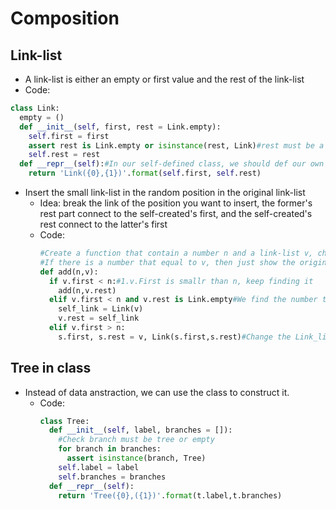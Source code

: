 # Composition
## Link-list
* A link-list is either an empty or first value and the rest of the link-list
 * Code:
  ``` python
  class Link:
    empty = ()
    def __init__(self, first, rest = Link.empty):
      self.first = first
      assert rest is Link.empty or isinstance(rest, Link)#rest must be a link-list or empty
      self.rest = rest
    def __repr__(self):#In our self-defined class, we should def our own function to let python interpreter know how to represent it.
      return 'Link({0},{1})'.format(self.first, self.rest)
  ```
* Insert the small link-list in the random position in the original link-list
  * Idea: break the link of the position you want to insert, the former's rest part connect to the self-created's first, and the self-created's rest connect to the latter's first
  * Code:
    ```python
    #Create a function that contain a number n and a link-list v, check every link-list's first, find the first one number that just larger than v, let self-created link-list insert before it
    #If there is a number that equal to v, then just show the original link-list
    def add(n,v):
      if v.first < n:#1.v.First is smallr than n, keep finding it
        add(n,v.rest)
      elif v.first < n and v.rest is Link.empty#We find the number to the end of the link-list, but it doesn't exist, so we link our self-created link-list into the last part
        self_link = Link(v)
        v.rest = self_link
      elif v.first > n:
        s.first, s.rest = v, Link(s.first,s.rest)#Change the Link_list's first into v, then the rest will be the number we replaced and the original rest.
    ```
## Tree in class
* Instead of data anstraction, we can use the class to construct it.
  * Code:
    ```python
    class Tree:
      def __init__(self, label, branches = []):
        #Check branch must be tree or empty
        for branch in branches:
          assert isinstance(branch, Tree)
        self.label = label
        self.branches = branches
      def __repr__(self):
        return 'Tree({0},({1})'.format(t.label,t.branches)
    ```

  


      
    

